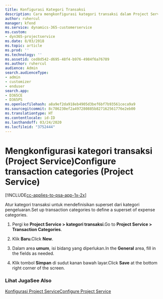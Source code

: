 ```yaml
---
title: Konfigurasi Kategori Transaksi
description: Cara mengkonfigurasi kategori transaksi dalam Project Service
author: ruhercul
manager: kfend
ms.service: dynamics-365-customerservice
ms.custom:
- dyn365-projectservice
ms.date: 8/03/2018
ms.topic: article
ms.prod: ''
ms.technology: ''
ms.assetid: ced8d542-d695-48f4-b976-4984f6a76789
ms.author: ruhercul
audience: Admin
search.audienceType:
- admin
- customizer
- enduser
search.app:
- D365CE
- D365PS
ms.openlocfilehash: a8a9ef2da918eb4905d3bef6bf7b93561ceca9a9
ms.sourcegitcommit: 8c786230ef2a497280885b827162561776e2eb00
ms.translationtype: HT
ms.contentlocale: id-ID
ms.lasthandoff: 03/24/2020
ms.locfileid: "3752444"
---
```

# <a name="configure-transaction-categories-project-service"></a><span data-ttu-id="24b4e-103">Mengkonfigurasi kategori transaksi (Project Service)</span><span class="sxs-lookup"><span data-stu-id="24b4e-103">Configure transaction categories (Project Service)</span></span>

[!INCLUDE[cc-applies-to-psa-app-1x-2x](../includes/cc-applies-to-psa-app-1x-2x.md)]

<span data-ttu-id="24b4e-104">Atur kategori transaksi untuk mendefinisikan superset dari kategori pengeluaran.</span><span class="sxs-lookup"><span data-stu-id="24b4e-104">Set up transaction categories to define a superset of expense categories.</span></span>  
  
1.  <span data-ttu-id="24b4e-105">Pergi ke **Project Service > kategori transaksi**.</span><span class="sxs-lookup"><span data-stu-id="24b4e-105">Go to **Project Service > Transaction Categories**.</span></span>  
  
2.  <span data-ttu-id="24b4e-106">Klik **Baru**.</span><span class="sxs-lookup"><span data-stu-id="24b4e-106">Click **New**.</span></span>  
  
3.  <span data-ttu-id="24b4e-107">Dalam area **umum**, isi bidang yang diperlukan.</span><span class="sxs-lookup"><span data-stu-id="24b4e-107">In the **General** area, fill in the fields as needed.</span></span>  
  
4.  <span data-ttu-id="24b4e-108">Klik tombol **Simpan** di sudut kanan bawah layar.</span><span class="sxs-lookup"><span data-stu-id="24b4e-108">Click **Save** at the bottom right corner of the screen.</span></span>  
  
### <a name="see-also"></a><span data-ttu-id="24b4e-109">Lihat Juga</span><span class="sxs-lookup"><span data-stu-id="24b4e-109">See Also</span></span>  
 [<span data-ttu-id="24b4e-110">Konfigurasi Project Service</span><span class="sxs-lookup"><span data-stu-id="24b4e-110">Configure Project Service</span></span>](../project-service/configure.md)
